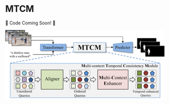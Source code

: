 # MTCM

🚧 Code Coming Soon! 🚧

![Framework](https://raw.githubusercontent.com/Choi58/MTCM/main/images/Framework.png)
